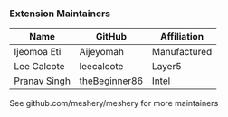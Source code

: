 ### Extension Maintainers

| Name                    | GitHub            | Affiliation  |
| ----------------------- | ----------------- | ------------ |
| Ijeomoa Eti             | Aijeyomah         | Manufactured |
| Lee Calcote             | leecalcote        | Layer5       |
| Pranav Singh            | theBeginner86     | Intel        |

See github.com/meshery/meshery for more maintainers

